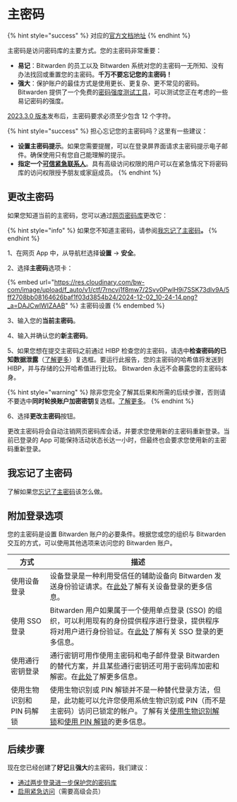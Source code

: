 # 主密码

{% hint style="success" %}
对应的[官方文档地址](https://bitwarden.com/help/article/master-password/)
{% endhint %}

主密码是访问密码库的主要方式。您的主密码非常重要：

* **易记**：Bitwarden 的员工以及 Bitwarden 系统对您的主密码一无所知、没有办法找回或重置您的主密码。**千万不要忘记您的主密码！**
* **强大**：保护账户的最佳方式是使用更长、更复杂、更不常见的密码。Bitwarden 提供了一个免费的[密码强度测试工具](https://bitwarden.com/password-strength/)，可以测试您正在考虑的一些易记密码的强度。

[2023.3.0 版本](../release-notes.md)发布后，主密码要求必须至少包含 12 个字符。

{% hint style="success" %}
担心忘记您的主密码吗？这里有一些建议：

* **设置主密码提示**。如果您需要提醒，可以在登录屏界面请求主密码提示电子邮件。确保使用只有您自己能理解的提示。
* **指定一个**[**可信紧急联系人**](../security/emergency-access.md)。具有高级访问权限的用户可以在紧急情况下将密码库的访问权限授予朋友或家庭成员。
{% endhint %}

## 更改主密码 <a href="#change-your-master-password" id="change-your-master-password"></a>

如果您知道当前的主密码，您可以通过[网页密码库](../getting-started/getting-started-webvault.md)更改它：

{% hint style="info" %}
如果您不知道主密码，请参阅[我忘记了主密码](i-forgot-my-master-password.md)**。**
{% endhint %}

1、在网页 App 中，从导航栏选择**设置** → **安全**。

2、选择**主密码**选项卡：

{% embed url="https://res.cloudinary.com/bw-com/image/upload/f_auto/v1/ctf/7rncvj1f8mw7/2Svv0PwlH9i7SSK73dlv9A/5ff2708bb08164626baf1f03d3854b24/2024-12-02_10-24-14.png?_a=DAJCwlWIZAAB" %}
主密码设置
{% endembed %}

3、输入您的**当前主密码**。

4、输入并确认您的**新主密码**。

5、如果您想在提交主密码之前通过 HIBP 检查您的主密码，请选中**检查密码的已知数据泄露**（[了解更多](vault-health-reports.md#data-breach-report-individual-vaults-only)）复选框。要运行此报告，您的主密码的哈希值将发送到 HIBP，并与存储的公开哈希值进行比较。 Bitwarden 永远不会暴露您的主密码本身。

{% hint style="warning" %}
除非您完全了解其后果和所需的后续步骤，否则请不要选中**同时轮换账户加密密钥**复选框。[了解更多](../security/account-encryption-key.md)。
{% endhint %}

6、选择**更改主密码**按钮。

更改主密码将会自动注销网页密码库会话，并要求您使用新的主密码重新登录。当前已登录的 App 可能保持活动状态长达一小时，但最终也会要求您使用新的主密码重新登录。

## 我忘记了主密码 <a href="#i-forgot-my-master-password" id="i-forgot-my-master-password"></a>

了解如果您[忘记了主密码](i-forgot-my-master-password.md)该怎么做。

## 附加登录选项 <a href="#additional-login-options" id="additional-login-options"></a>

您的主密码是设置 Bitwarden 账户的必要条件。根据您或您的组织与 Bitwarden 交互的方式，可以使用其他选项来访问您的 Bitwarden 账户。

| 方式              | 描述                                                                                                                                                    |
| --------------- | ----------------------------------------------------------------------------------------------------------------------------------------------------- |
| 使用设备登录          | 设备登录是一种利用受信任的辅助设备向 Bitwarden 发送身份验证请求。在[此处](log-in-with-device.md)了解有关设备登录的更多信息。                                                                      |
| 使用 SSO 登录       | Bitwarden 用户如果属于一个使用单点登录 (SSO) 的组织，可以利用现有的身份提供程序进行登录，提供程序将对用户进行身份验证。在[此处](../login-with-sso/about-login-with-sso.md)了解有关 SSO 登录的更多信息。                 |
| 使用通行密钥登录        | 通行密钥可用作使用主密码和电子邮件登录 Bitwarden 的替代方案，并且某些通行密钥还可用于密码库加密和解密。在[此处](../my-account/log-in-and-unlock/log-in-with-passkeys.md)了解更多信息。                        |
| 使用生物识别和 PIN 码解锁 | 使用生物识别或 PIN 解锁并不是一种替代登录方法，但是，此功能可以允许您使用系统生物识别或 PIN（而不是主密码）访问已锁定的帐户。了解有关[使用生物识别解锁](unlocking-with-biometrics.md)和[使用 PIN 解锁](unlock-with-pin.md)的更多信息。 |

## 后续步骤 <a href="#next-steps" id="next-steps"></a>

现在您已经创建了**好记**且**强大**的主密码，我们建议：

* [通过两步登录进一步保护您的密码库](../two-step-login/two-step-login-methods.md)
* [启用紧急访问](../security/emergency-access.md)（需要高级会员）
